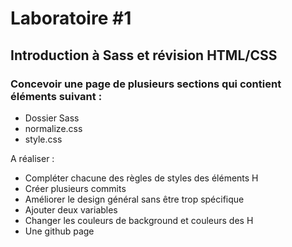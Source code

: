 # Laboratoire #1
## Introduction à Sass et révision HTML/CSS

### Concevoir une page de plusieurs sections qui contient éléments suivant :
- Dossier Sass
- normalize.css
- style.css


A réaliser :
- Compléter chacune des règles de styles des éléments H
- Créer plusieurs commits
- Améliorer le design général sans être trop spécifique
- Ajouter deux variables
- Changer les couleurs de background et couleurs des H
- Une github page
